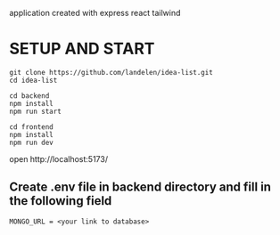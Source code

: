 application created with express react tailwind

# SETUP AND START
```
git clone https://github.com/landelen/idea-list.git
cd idea-list

cd backend
npm install
npm run start

cd frontend
npm install
npm run dev
```
open http://localhost:5173/
## Create .env file in backend directory and fill in the following field
```
MONGO_URL = <your link to database>
```

